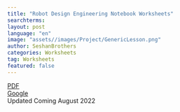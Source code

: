 ```yaml
---
title: "Robot Design Engineering Notebook Worksheets"
searchterms:
layout: post
language: "en"
image: "assets//images/Project/GenericLesson.png"
author: SeshanBrothers
categories: Worksheets
tag: Worksheets
featured: false
---
```


<a href="/translations/en-us/Worksheets/2021FLLTutorials-RDWorksheets.pdf">PDF</a><br>
<a href="https://docs.google.com/presentation/d/1hp0s3lclkuhRVb5IrcQr517hgcFjCe3dinpQqYa-RfI/edit?usp=sharing">Google</a><br>
Updated Coming August 2022
